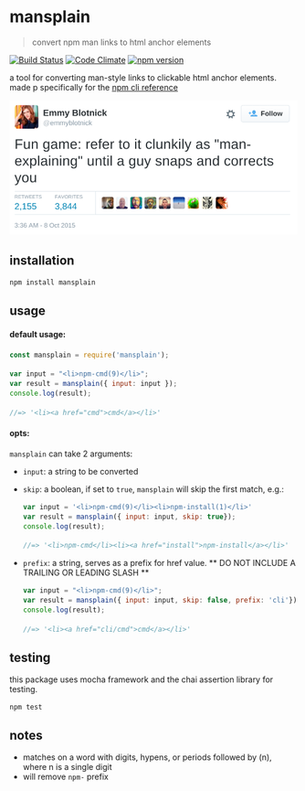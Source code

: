 # mansplain
> convert npm man links to html anchor elements

[![Build Status](https://travis-ci.org/ashleygwilliams/mansplain.svg?branch=master)](https://travis-ci.org/ashleygwilliams/mansplain)
[![Code Climate](https://codeclimate.com/github/ashleygwilliams/mansplain/badges/gpa.svg)](https://codeclimate.com/github/ashleygwilliams/mansplain)
[![npm version](https://badge.fury.io/js/mansplain.svg)](https://badge.fury.io/js/mansplain)

a tool for converting man-style links to clickable html anchor elements.
made p specifically for the [npm cli reference](http://docs.npmjs.com)

![man-explain](./man-explain.png)

## installation

```bash
npm install mansplain
```

## usage

#### default usage:

```javascript
const mansplain = require('mansplain');

var input = "<li>npm-cmd(9)</li>";
var result = mansplain({ input: input });
console.log(result);

//=> '<li><a href="cmd">cmd</a></li>'
```

#### opts:

`mansplain` can take 2 arguments:
- `input`: a string to be converted
- `skip`: a boolean, if set to `true`, `mansplain` will skip the first match, e.g.:

    ```javascript
    var input = '<li>npm-cmd(9)</li><li>npm-install(1)</li>'
    var result = mansplain({ input: input, skip: true});
    console.log(result);    

    //=> '<li>npm-cmd</li><li><a href="install">npm-install</a></li>'

    ```

- `prefix`: a string, serves as a prefix for href value. 
  ** DO NOT INCLUDE A TRAILING OR LEADING SLASH **

    ```javascript
    var input = "<li>npm-cmd(9)</li>";
    var result = mansplain({ input: input, skip: false, prefix: 'cli'});
    console.log(result);

    //=> '<li><a href="cli/cmd">cmd</a></li>'
    ```

## testing

this package uses mocha framework and the chai assertion library for testing.

```
npm test
```

## notes

- matches on a word with digits, hypens, or periods followed by (n), where n is a single digit
- will remove `npm-` prefix
